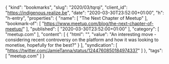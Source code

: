 {
  "kind": "bookmarks",
  "slug": "2020/03/tqrqi",
  "client_id": "https://indigenous.realize.be",
  "date": "2020-03-30T23:52:00+01:00",
  "h": "h-entry",
  "properties": {
    "name": [
      "The Next Chapter of Meetup"
    ],
    "bookmark-of": [
      "https://www.meetup.com/blog/the-next-chapter-of-meetup/"
    ],
    "published": [
      "2020-03-30T23:52:00+01:00"
    ],
    "category": [
      "meetup.com"
    ],
    "content": [
      {
        "html": "",
        "value": "An interesting move - considering recent controversy on the platform and how it was looking to monetise, hopefully for the best?"
      }
    ],
    "syndication": [
      "https://twitter.com/JamieTanna/status/1244760850184974337"
    ]
  },
  "tags": [
    "meetup.com"
  ]
}
